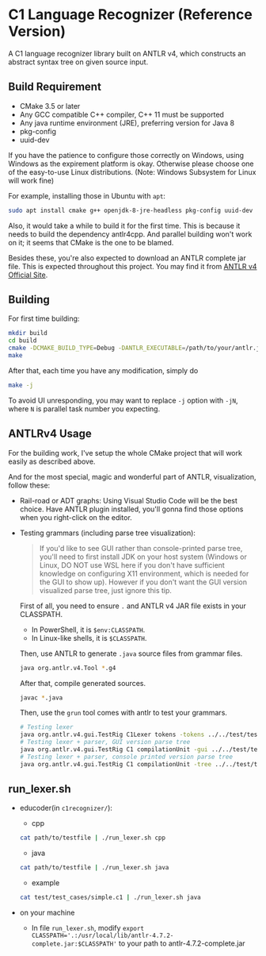 # C1 Language Recognizer (Reference Version)

A C1 language recognizer library built on ANTLR v4, which constructs an abstract syntax tree on given source input.

## Build Requirement

* CMake 3.5 or later
* Any GCC compatible C++ compiler, C++ 11 must be supported
* Any java runtime environment (JRE), preferring version for Java 8
* pkg-config
* uuid-dev

If you have the patience to configure those correctly on Windows, using Windows as the expirement platform is okay.
Otherwise please choose one of the easy-to-use Linux distributions. (Note: Windows Subsystem for Linux will work fine)

For example, installing those in Ubuntu with `apt`:

```bash
sudo apt install cmake g++ openjdk-8-jre-headless pkg-config uuid-dev
```

Also, it would take a while to build it for the first time. This is because it needs to build the dependency antlr4cpp.
And parallel building won't work on it; it seems that CMake is the one to be blamed.

Besides these, you're also expected to download an ANTLR complete jar file. This is expected throughout this project.
You may find it from [ANTLR v4 Official Site](http://www.antlr.org/).

## Building

For first time building:
```bash
mkdir build
cd build
cmake -DCMAKE_BUILD_TYPE=Debug -DANTLR_EXECUTABLE=/path/to/your/antlr.jar ..
make
```

After that, each time you have any modification, simply do
```bash
make -j
```

To avoid UI unresponding, you may want to replace `-j` option with `-jN`, where `N` is parallel task number you expecting.

## ANTLRv4 Usage

For the building work, I've setup the whole CMake project that will work easily as described above.

And for the most special, magic and wonderful part of ANTLR, visualization, follow these:

* Rail-road or ADT graphs: Using Visual Studio Code will be the best choice. Have ANTLR plugin installed, you'll gonna
  find those options when you right-click on the editor.
* Testing grammars (including parse tree visualization):
  > If you'd like to see GUI rather than console-printed parse tree, you'll need to first install JDK on your host
  > system (Windows or Linux, DO NOT use WSL here if you don't have sufficient knowledge on configuring X11
  > environment, which is needed for the GUI to show up). However if you don't want the GUI version visualized parse
  > tree, just ignore this tip.
  
  First of all, you need to ensure `.` and ANTLR v4 JAR file exists in your CLASSPATH.
  * In PowerShell, it is `$env:CLASSPATH`.
  * In Linux-like shells, it is `$CLASSPATH`.

  Then, use ANTLR to generate `.java` source files from grammar files.
  ```sh
  java org.antlr.v4.Tool *.g4
  ```

  After that, compile generated sources.
  ```sh
  javac *.java
  ```

  Then, use the `grun` tool comes with antlr to test your grammars.
  ```sh
  # Testing lexer
  java org.antlr.v4.gui.TestRig C1Lexer tokens -tokens ../../test/test_cases/simple.c1
  # Testing lexer + parser, GUI version parse tree
  java org.antlr.v4.gui.TestRig C1 compilationUnit -gui ../../test/test_cases/simple.c1
  # Testing lexer + parser, console printed version parse tree
  java org.antlr.v4.gui.TestRig C1 compilationUnit -tree ../../test/test_cases/simple.c1
  ```

## run_lexer.sh

- educoder(in `c1recognizer/`):

  - cpp

  ```sh
  cat path/to/testfile | ./run_lexer.sh cpp
  ```

  - java

  ```sh
  cat path/to/testfile | ./run_lexer.sh java
  ```

  - example

  ```sh
  cat test/test_cases/simple.c1 | ./run_lexer.sh java
  ```

- on your machine
  - In file `run_lexer.sh`, modify  `export CLASSPATH='.:/usr/local/lib/antlr-4.7.2-complete.jar:$CLASSPATH'` to your path to antlr-4.7.2-complete.jar
